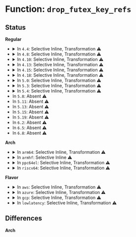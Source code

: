 # Function: <code>drop_futex_key_refs</code>

## Status
<b>Regular</b>
<ul>
<li>
<details>
<summary>In <code>4.4</code>: Selective Inline, Transformation ⚠️</summary>

**Collision:** Unique Static

**Inline:** Selective

**Transformation:** True

**Instances:**

```
In kernel/futex.c (ffffffff810ffcc0)
Location: kernel/futex.c:431
Inline: True
Direct callers:
  - kernel/futex.c:futex_wake
  - kernel/futex.c:futex_wait_setup
  - kernel/futex.c:futex_wait_setup
  - kernel/futex.c:futex_wait
  - kernel/futex.c:futex_wait
  - kernel/futex.c:futex_wake_op
  - kernel/futex.c:futex_wake_op
  - kernel/futex.c:futex_wake_op
  - kernel/futex.c:futex_wake_op
  - kernel/futex.c:futex_lock_pi
  - kernel/futex.c:futex_lock_pi
  - kernel/futex.c:futex_lock_pi
  - kernel/futex.c:futex_requeue
  - kernel/futex.c:futex_requeue
  - kernel/futex.c:futex_requeue
  - kernel/futex.c:futex_requeue
  - kernel/futex.c:futex_requeue
  - kernel/futex.c:futex_requeue
  - kernel/futex.c:futex_requeue
  - kernel/futex.c:futex_requeue
  - kernel/futex.c:futex_requeue
  - kernel/futex.c:futex_requeue
  - kernel/futex.c:futex_requeue
  - kernel/futex.c:futex_requeue
  - kernel/futex.c:do_futex
  - kernel/futex.c:do_futex
```
**Symbols:**

```
ffffffff810ffcc0-ffffffff810ffd16: drop_futex_key_refs.isra.13 (STB_LOCAL)
```
</details>
</li>
<li>
<details>
<summary>In <code>4.8</code>: Selective Inline, Transformation ⚠️</summary>

**Collision:** Unique Static

**Inline:** Selective

**Transformation:** True

**Instances:**

```
In kernel/futex.c (ffffffff81106e30)
Location: kernel/futex.c:449
Inline: True
Direct callers:
  - kernel/futex.c:do_futex
  - kernel/futex.c:do_futex
  - kernel/futex.c:do_futex
  - kernel/futex.c:futex_lock_pi
  - kernel/futex.c:futex_lock_pi
  - kernel/futex.c:futex_lock_pi
  - kernel/futex.c:futex_wait
  - kernel/futex.c:futex_wait
  - kernel/futex.c:futex_wait_setup
  - kernel/futex.c:futex_wait_setup
  - kernel/futex.c:futex_requeue
  - kernel/futex.c:futex_requeue
  - kernel/futex.c:futex_requeue
  - kernel/futex.c:futex_requeue
  - kernel/futex.c:futex_requeue
  - kernel/futex.c:futex_requeue
  - kernel/futex.c:futex_requeue
  - kernel/futex.c:futex_requeue
  - kernel/futex.c:futex_requeue
  - kernel/futex.c:futex_requeue
  - kernel/futex.c:futex_requeue
  - kernel/futex.c:futex_requeue
  - kernel/futex.c:futex_wake_op
  - kernel/futex.c:futex_wake_op
  - kernel/futex.c:futex_wake_op
  - kernel/futex.c:futex_wake_op
  - kernel/futex.c:futex_wake
```
**Symbols:**

```
ffffffff81106e30-ffffffff81106e86: drop_futex_key_refs.isra.14 (STB_LOCAL)
```
</details>
</li>
<li>
<details>
<summary>In <code>4.10</code>: Selective Inline, Transformation ⚠️</summary>

**Collision:** Unique Static

**Inline:** Selective

**Transformation:** True

**Instances:**

```
In kernel/futex.c (ffffffff8110e5f0)
Location: kernel/futex.c:458
Inline: True
Direct callers:
  - kernel/futex.c:do_futex
  - kernel/futex.c:do_futex
  - kernel/futex.c:do_futex
  - kernel/futex.c:futex_lock_pi
  - kernel/futex.c:futex_lock_pi
  - kernel/futex.c:futex_lock_pi
  - kernel/futex.c:futex_wait
  - kernel/futex.c:futex_wait
  - kernel/futex.c:futex_wait_setup
  - kernel/futex.c:futex_wait_setup
  - kernel/futex.c:futex_requeue
  - kernel/futex.c:futex_requeue
  - kernel/futex.c:futex_requeue
  - kernel/futex.c:futex_requeue
  - kernel/futex.c:futex_requeue
  - kernel/futex.c:futex_requeue
  - kernel/futex.c:futex_requeue
  - kernel/futex.c:futex_requeue
  - kernel/futex.c:futex_requeue
  - kernel/futex.c:futex_requeue
  - kernel/futex.c:futex_requeue
  - kernel/futex.c:futex_requeue
  - kernel/futex.c:futex_wake_op
  - kernel/futex.c:futex_wake_op
  - kernel/futex.c:futex_wake_op
  - kernel/futex.c:futex_wake_op
  - kernel/futex.c:futex_wake
```
**Symbols:**

```
ffffffff8110e5f0-ffffffff8110e646: drop_futex_key_refs.isra.15 (STB_LOCAL)
```
</details>
</li>
<li>
<details>
<summary>In <code>4.13</code>: Selective Inline, Transformation ⚠️</summary>

**Collision:** Unique Static

**Inline:** Selective

**Transformation:** True

**Instances:**

```
In kernel/futex.c (ffffffff8110fea0)
Location: kernel/futex.c:460
Inline: True
Direct callers:
  - kernel/futex.c:do_futex
  - kernel/futex.c:do_futex
  - kernel/futex.c:do_futex
  - kernel/futex.c:futex_lock_pi
  - kernel/futex.c:futex_lock_pi
  - kernel/futex.c:futex_lock_pi
  - kernel/futex.c:futex_wait
  - kernel/futex.c:futex_wait
  - kernel/futex.c:futex_wait_setup
  - kernel/futex.c:futex_wait_setup
  - kernel/futex.c:futex_requeue
  - kernel/futex.c:futex_requeue
  - kernel/futex.c:futex_requeue
  - kernel/futex.c:futex_requeue
  - kernel/futex.c:futex_requeue
  - kernel/futex.c:futex_requeue
  - kernel/futex.c:futex_requeue
  - kernel/futex.c:futex_requeue
  - kernel/futex.c:futex_requeue
  - kernel/futex.c:futex_requeue
  - kernel/futex.c:futex_requeue
  - kernel/futex.c:futex_wake_op
  - kernel/futex.c:futex_wake_op
  - kernel/futex.c:futex_wake_op
  - kernel/futex.c:futex_wake_op
  - kernel/futex.c:futex_wake
```
**Symbols:**

```
ffffffff8110fea0-ffffffff8110fed6: drop_futex_key_refs.isra.15 (STB_LOCAL)
```
</details>
</li>
<li>
<details>
<summary>In <code>4.15</code>: Selective Inline, Transformation ⚠️</summary>

**Collision:** Unique Static

**Inline:** Selective

**Transformation:** True

**Instances:**

```
In kernel/futex.c (ffffffff8111b1a0)
Location: kernel/futex.c:460
Inline: True
Direct callers:
  - kernel/futex.c:do_futex
  - kernel/futex.c:do_futex
  - kernel/futex.c:do_futex
  - kernel/futex.c:futex_lock_pi
  - kernel/futex.c:futex_lock_pi
  - kernel/futex.c:futex_lock_pi
  - kernel/futex.c:futex_wait
  - kernel/futex.c:futex_wait
  - kernel/futex.c:futex_wait_setup
  - kernel/futex.c:futex_wait_setup
  - kernel/futex.c:futex_requeue
  - kernel/futex.c:futex_requeue
  - kernel/futex.c:futex_requeue
  - kernel/futex.c:futex_requeue
  - kernel/futex.c:futex_requeue
  - kernel/futex.c:futex_requeue
  - kernel/futex.c:futex_requeue
  - kernel/futex.c:futex_requeue
  - kernel/futex.c:futex_requeue
  - kernel/futex.c:futex_requeue
  - kernel/futex.c:futex_requeue
  - kernel/futex.c:futex_wake_op
  - kernel/futex.c:futex_wake_op
  - kernel/futex.c:futex_wake_op
  - kernel/futex.c:futex_wake_op
  - kernel/futex.c:futex_wake
```
**Symbols:**

```
ffffffff8111b1a0-ffffffff8111b1d7: drop_futex_key_refs.isra.14 (STB_LOCAL)
```
</details>
</li>
<li>
<details>
<summary>In <code>4.18</code>: Selective Inline, Transformation ⚠️</summary>

**Collision:** Unique Static

**Inline:** Selective

**Transformation:** True

**Instances:**

```
In kernel/futex.c (ffffffff81127f30)
Location: kernel/futex.c:460
Inline: True
Direct callers:
  - kernel/futex.c:do_futex
  - kernel/futex.c:do_futex
  - kernel/futex.c:do_futex
  - kernel/futex.c:do_futex
  - kernel/futex.c:do_futex
  - kernel/futex.c:do_futex
  - kernel/futex.c:do_futex
  - kernel/futex.c:futex_lock_pi
  - kernel/futex.c:futex_lock_pi
  - kernel/futex.c:futex_lock_pi
  - kernel/futex.c:futex_wait
  - kernel/futex.c:futex_wait
  - kernel/futex.c:futex_wait_setup
  - kernel/futex.c:futex_wait_setup
  - kernel/futex.c:futex_requeue
  - kernel/futex.c:futex_requeue
  - kernel/futex.c:futex_requeue
  - kernel/futex.c:futex_requeue
  - kernel/futex.c:futex_requeue
  - kernel/futex.c:futex_requeue
  - kernel/futex.c:futex_requeue
  - kernel/futex.c:futex_requeue
  - kernel/futex.c:futex_requeue
  - kernel/futex.c:futex_requeue
  - kernel/futex.c:futex_requeue
  - kernel/futex.c:futex_wake
```
**Symbols:**

```
ffffffff81127f30-ffffffff81127f67: drop_futex_key_refs.isra.19 (STB_LOCAL)
```
</details>
</li>
<li>
<details>
<summary>In <code>5.0</code>: Selective Inline, Transformation ⚠️</summary>

**Collision:** Unique Static

**Inline:** Selective

**Transformation:** True

**Instances:**

```
In kernel/futex.c (ffffffff81133770)
Location: kernel/futex.c:463
Inline: True
Direct callers:
  - kernel/futex.c:do_futex
  - kernel/futex.c:do_futex
  - kernel/futex.c:do_futex
  - kernel/futex.c:futex_lock_pi
  - kernel/futex.c:futex_lock_pi
  - kernel/futex.c:futex_lock_pi
  - kernel/futex.c:futex_wait
  - kernel/futex.c:futex_wait
  - kernel/futex.c:futex_wait_setup
  - kernel/futex.c:futex_wait_setup
  - kernel/futex.c:futex_requeue
  - kernel/futex.c:futex_requeue
  - kernel/futex.c:futex_requeue
  - kernel/futex.c:futex_requeue
  - kernel/futex.c:futex_requeue
  - kernel/futex.c:futex_requeue
  - kernel/futex.c:futex_requeue
  - kernel/futex.c:futex_requeue
  - kernel/futex.c:futex_requeue
  - kernel/futex.c:futex_requeue
  - kernel/futex.c:futex_requeue
  - kernel/futex.c:futex_wake_op
  - kernel/futex.c:futex_wake_op
  - kernel/futex.c:futex_wake_op
  - kernel/futex.c:futex_wake_op
  - kernel/futex.c:futex_wake
```
**Symbols:**

```
ffffffff81133770-ffffffff811337a7: drop_futex_key_refs.isra.19 (STB_LOCAL)
```
</details>
</li>
<li>
<details>
<summary>In <code>5.3</code>: Selective Inline, Transformation ⚠️</summary>

**Collision:** Unique Static

**Inline:** Selective

**Transformation:** True

**Instances:**

```
In kernel/futex.c (ffffffff8113e720)
Location: kernel/futex.c:447
Inline: True
Direct callers:
  - kernel/futex.c:futex_unlock_pi
  - kernel/futex.c:futex_unlock_pi
  - kernel/futex.c:futex_unlock_pi
  - kernel/futex.c:futex_lock_pi
  - kernel/futex.c:futex_lock_pi
  - kernel/futex.c:futex_lock_pi
  - kernel/futex.c:futex_wait
  - kernel/futex.c:futex_wait
  - kernel/futex.c:futex_wait_setup
  - kernel/futex.c:futex_wait_setup
  - kernel/futex.c:futex_requeue
  - kernel/futex.c:futex_requeue
  - kernel/futex.c:futex_requeue
  - kernel/futex.c:futex_requeue
  - kernel/futex.c:futex_requeue
  - kernel/futex.c:futex_requeue
  - kernel/futex.c:futex_requeue
  - kernel/futex.c:futex_requeue
  - kernel/futex.c:futex_requeue
  - kernel/futex.c:futex_requeue
  - kernel/futex.c:futex_requeue
  - kernel/futex.c:futex_requeue
  - kernel/futex.c:futex_wake_op
  - kernel/futex.c:futex_wake_op
  - kernel/futex.c:futex_wake_op
  - kernel/futex.c:futex_wake_op
  - kernel/futex.c:futex_wake
```
**Symbols:**

```
ffffffff8113e720-ffffffff8113e756: drop_futex_key_refs.isra.0 (STB_LOCAL)
```
</details>
</li>
<li>
<details>
<summary>In <code>5.4</code>: Selective Inline, Transformation ⚠️</summary>

**Collision:** Unique Static

**Inline:** Selective

**Transformation:** True

**Instances:**

```
In kernel/futex.c (ffffffff8114a2a0)
Location: kernel/futex.c:453
Inline: True
Direct callers:
  - kernel/futex.c:futex_unlock_pi
  - kernel/futex.c:futex_unlock_pi
  - kernel/futex.c:futex_unlock_pi
  - kernel/futex.c:futex_lock_pi
  - kernel/futex.c:futex_lock_pi
  - kernel/futex.c:futex_lock_pi
  - kernel/futex.c:futex_wait
  - kernel/futex.c:futex_wait
  - kernel/futex.c:futex_wait_setup
  - kernel/futex.c:futex_wait_setup
  - kernel/futex.c:futex_requeue
  - kernel/futex.c:futex_requeue
  - kernel/futex.c:futex_requeue
  - kernel/futex.c:futex_requeue
  - kernel/futex.c:futex_requeue
  - kernel/futex.c:futex_requeue
  - kernel/futex.c:futex_requeue
  - kernel/futex.c:futex_requeue
  - kernel/futex.c:futex_requeue
  - kernel/futex.c:futex_requeue
  - kernel/futex.c:futex_requeue
  - kernel/futex.c:futex_requeue
  - kernel/futex.c:futex_wake_op
  - kernel/futex.c:futex_wake_op
  - kernel/futex.c:futex_wake_op
  - kernel/futex.c:futex_wake_op
  - kernel/futex.c:futex_wake
```
**Symbols:**

```
ffffffff8114a2a0-ffffffff8114a2c9: drop_futex_key_refs.isra.0 (STB_LOCAL)
```
</details>
</li>
<li>
In <code>5.8</code>: Absent ⚠️
</li>
<li>
In <code>5.11</code>: Absent ⚠️
</li>
<li>
In <code>5.13</code>: Absent ⚠️
</li>
<li>
In <code>5.15</code>: Absent ⚠️
</li>
<li>
In <code>5.19</code>: Absent ⚠️
</li>
<li>
In <code>6.2</code>: Absent ⚠️
</li>
<li>
In <code>6.5</code>: Absent ⚠️
</li>
<li>
In <code>6.8</code>: Absent ⚠️
</li>
</ul>
<b>Arch</b>
<ul>
<li>
<details>
<summary>In <code>arm64</code>: Selective Inline, Transformation ⚠️</summary>

**Collision:** Unique Static

**Inline:** Selective

**Transformation:** True

**Instances:**

```
In kernel/futex.c (ffff8000101b6a80)
Location: kernel/futex.c:453
Inline: True
Direct callers:
  - kernel/futex.c:futex_unlock_pi
  - kernel/futex.c:futex_unlock_pi
  - kernel/futex.c:futex_unlock_pi
  - kernel/futex.c:futex_unlock_pi
  - kernel/futex.c:futex_lock_pi
  - kernel/futex.c:futex_lock_pi
  - kernel/futex.c:futex_lock_pi
  - kernel/futex.c:futex_wait
  - kernel/futex.c:futex_wait
  - kernel/futex.c:futex_wait_setup
  - kernel/futex.c:futex_wait_setup
  - kernel/futex.c:futex_wait_setup
  - kernel/futex.c:futex_requeue
  - kernel/futex.c:futex_requeue
  - kernel/futex.c:futex_requeue
  - kernel/futex.c:futex_requeue
  - kernel/futex.c:futex_requeue
  - kernel/futex.c:futex_requeue
  - kernel/futex.c:futex_requeue
  - kernel/futex.c:futex_requeue
  - kernel/futex.c:futex_requeue
  - kernel/futex.c:futex_requeue
  - kernel/futex.c:futex_requeue
  - kernel/futex.c:futex_requeue
  - kernel/futex.c:futex_wake_op
  - kernel/futex.c:futex_wake_op
  - kernel/futex.c:futex_wake_op
  - kernel/futex.c:futex_wake_op
  - kernel/futex.c:futex_wake
```
**Symbols:**

```
ffff8000101b6a80-ffff8000101b6b08: drop_futex_key_refs.isra.0 (STB_LOCAL)
```
</details>
</li>
<li>
<details>
<summary>In <code>armhf</code>: Selective Inline ⚠️</summary>

```c
void drop_futex_key_refs(union futex_key *key);
```

**Collision:** Unique Static

**Inline:** Selective

**Transformation:** False

**Instances:**

```
In kernel/futex.c (c0400cc4)
Location: kernel/futex.c:453
Inline: True
Direct callers:
  - kernel/futex.c:do_futex
  - kernel/futex.c:do_futex
  - kernel/futex.c:do_futex
  - kernel/futex.c:do_futex
  - kernel/futex.c:futex_unlock_pi
  - kernel/futex.c:futex_unlock_pi
  - kernel/futex.c:futex_unlock_pi
  - kernel/futex.c:futex_unlock_pi
  - kernel/futex.c:futex_lock_pi
  - kernel/futex.c:futex_lock_pi
  - kernel/futex.c:futex_lock_pi
  - kernel/futex.c:futex_wait
  - kernel/futex.c:futex_wait
  - kernel/futex.c:futex_wait_setup
  - kernel/futex.c:futex_wait_setup
  - kernel/futex.c:futex_requeue
  - kernel/futex.c:futex_requeue
  - kernel/futex.c:futex_requeue
  - kernel/futex.c:futex_requeue
  - kernel/futex.c:futex_requeue
  - kernel/futex.c:futex_requeue
  - kernel/futex.c:futex_requeue
  - kernel/futex.c:futex_requeue
  - kernel/futex.c:futex_requeue
  - kernel/futex.c:futex_requeue
  - kernel/futex.c:futex_requeue
  - kernel/futex.c:futex_requeue
  - kernel/futex.c:futex_wake
```
**Symbols:**

```
c0400cc4-c0400d60: drop_futex_key_refs (STB_LOCAL)
```
</details>
</li>
<li>
<details>
<summary>In <code>ppc64el</code>: Selective Inline, Transformation ⚠️</summary>

**Collision:** Unique Static

**Inline:** Selective

**Transformation:** True

**Instances:**

```
In kernel/futex.c (c00000000021c1a0)
Location: kernel/futex.c:453
Inline: True
Direct callers:
  - kernel/futex.c:futex_unlock_pi
  - kernel/futex.c:futex_unlock_pi
  - kernel/futex.c:futex_unlock_pi
  - kernel/futex.c:futex_unlock_pi
  - kernel/futex.c:futex_lock_pi
  - kernel/futex.c:futex_lock_pi
  - kernel/futex.c:futex_lock_pi
  - kernel/futex.c:futex_wait
  - kernel/futex.c:futex_wait
  - kernel/futex.c:futex_wait_setup
  - kernel/futex.c:futex_wait_setup
  - kernel/futex.c:futex_requeue
  - kernel/futex.c:futex_requeue
  - kernel/futex.c:futex_requeue
  - kernel/futex.c:futex_requeue
  - kernel/futex.c:futex_requeue
  - kernel/futex.c:futex_requeue
  - kernel/futex.c:futex_requeue
  - kernel/futex.c:futex_requeue
  - kernel/futex.c:futex_requeue
  - kernel/futex.c:futex_requeue
  - kernel/futex.c:futex_requeue
  - kernel/futex.c:futex_requeue
  - kernel/futex.c:futex_requeue
  - kernel/futex.c:futex_wake_op
  - kernel/futex.c:futex_wake_op
  - kernel/futex.c:futex_wake_op
  - kernel/futex.c:futex_wake_op
  - kernel/futex.c:futex_wake
```
**Symbols:**

```
c00000000021c1a0-c00000000021c228: drop_futex_key_refs.isra.0 (STB_LOCAL)
```
</details>
</li>
<li>
<details>
<summary>In <code>riscv64</code>: Selective Inline, Transformation ⚠️</summary>

**Collision:** Unique Static

**Inline:** Selective

**Transformation:** True

**Instances:**

```
In kernel/futex.c (ffffffe00013c52e)
Location: kernel/futex.c:453
Inline: True
Direct callers:
  - kernel/futex.c:futex_unlock_pi
  - kernel/futex.c:futex_unlock_pi
  - kernel/futex.c:futex_unlock_pi
  - kernel/futex.c:futex_unlock_pi
  - kernel/futex.c:futex_lock_pi
  - kernel/futex.c:futex_lock_pi
  - kernel/futex.c:futex_lock_pi
  - kernel/futex.c:futex_wait
  - kernel/futex.c:futex_wait
  - kernel/futex.c:futex_wait_setup
  - kernel/futex.c:futex_wait_setup
  - kernel/futex.c:futex_requeue
  - kernel/futex.c:futex_requeue
  - kernel/futex.c:futex_requeue
  - kernel/futex.c:futex_requeue
  - kernel/futex.c:futex_requeue
  - kernel/futex.c:futex_requeue
  - kernel/futex.c:futex_requeue
  - kernel/futex.c:futex_requeue
  - kernel/futex.c:futex_requeue
  - kernel/futex.c:futex_requeue
  - kernel/futex.c:futex_requeue
  - kernel/futex.c:futex_requeue
  - kernel/futex.c:futex_requeue
  - kernel/futex.c:futex_requeue
  - kernel/futex.c:futex_wake_op
  - kernel/futex.c:futex_wake_op
  - kernel/futex.c:futex_wake_op
  - kernel/futex.c:futex_wake_op
  - kernel/futex.c:futex_wake
```
**Symbols:**

```
ffffffe00013c52e-ffffffe00013c58e: drop_futex_key_refs.isra.0 (STB_LOCAL)
```
</details>
</li>
</ul>
<b>Flavor</b>
<ul>
<li>
<details>
<summary>In <code>aws</code>: Selective Inline, Transformation ⚠️</summary>

**Collision:** Unique Static

**Inline:** Selective

**Transformation:** True

**Instances:**

```
In kernel/futex.c (ffffffff811428c0)
Location: kernel/futex.c:453
Inline: True
Direct callers:
  - kernel/futex.c:futex_unlock_pi
  - kernel/futex.c:futex_unlock_pi
  - kernel/futex.c:futex_unlock_pi
  - kernel/futex.c:futex_lock_pi
  - kernel/futex.c:futex_lock_pi
  - kernel/futex.c:futex_lock_pi
  - kernel/futex.c:futex_wait
  - kernel/futex.c:futex_wait
  - kernel/futex.c:futex_wait_setup
  - kernel/futex.c:futex_wait_setup
  - kernel/futex.c:futex_requeue
  - kernel/futex.c:futex_requeue
  - kernel/futex.c:futex_requeue
  - kernel/futex.c:futex_requeue
  - kernel/futex.c:futex_requeue
  - kernel/futex.c:futex_requeue
  - kernel/futex.c:futex_requeue
  - kernel/futex.c:futex_requeue
  - kernel/futex.c:futex_requeue
  - kernel/futex.c:futex_requeue
  - kernel/futex.c:futex_requeue
  - kernel/futex.c:futex_requeue
  - kernel/futex.c:futex_wake_op
  - kernel/futex.c:futex_wake_op
  - kernel/futex.c:futex_wake_op
  - kernel/futex.c:futex_wake_op
  - kernel/futex.c:futex_wake
```
**Symbols:**

```
ffffffff811428c0-ffffffff811428e9: drop_futex_key_refs.isra.0 (STB_LOCAL)
```
</details>
</li>
<li>
<details>
<summary>In <code>azure</code>: Selective Inline, Transformation ⚠️</summary>

**Collision:** Unique Static

**Inline:** Selective

**Transformation:** True

**Instances:**

```
In kernel/futex.c (ffffffff81135c20)
Location: kernel/futex.c:453
Inline: True
Direct callers:
  - kernel/futex.c:futex_unlock_pi
  - kernel/futex.c:futex_unlock_pi
  - kernel/futex.c:futex_unlock_pi
  - kernel/futex.c:futex_lock_pi
  - kernel/futex.c:futex_lock_pi
  - kernel/futex.c:futex_lock_pi
  - kernel/futex.c:futex_wait
  - kernel/futex.c:futex_wait
  - kernel/futex.c:futex_wait_setup
  - kernel/futex.c:futex_wait_setup
  - kernel/futex.c:futex_requeue
  - kernel/futex.c:futex_requeue
  - kernel/futex.c:futex_requeue
  - kernel/futex.c:futex_requeue
  - kernel/futex.c:futex_requeue
  - kernel/futex.c:futex_requeue
  - kernel/futex.c:futex_requeue
  - kernel/futex.c:futex_requeue
  - kernel/futex.c:futex_requeue
  - kernel/futex.c:futex_requeue
  - kernel/futex.c:futex_requeue
  - kernel/futex.c:futex_requeue
  - kernel/futex.c:futex_wake_op
  - kernel/futex.c:futex_wake_op
  - kernel/futex.c:futex_wake_op
  - kernel/futex.c:futex_wake_op
  - kernel/futex.c:futex_wake
```
**Symbols:**

```
ffffffff81135c20-ffffffff81135c49: drop_futex_key_refs.isra.0 (STB_LOCAL)
```
</details>
</li>
<li>
<details>
<summary>In <code>gcp</code>: Selective Inline, Transformation ⚠️</summary>

**Collision:** Unique Static

**Inline:** Selective

**Transformation:** True

**Instances:**

```
In kernel/futex.c (ffffffff81140770)
Location: kernel/futex.c:453
Inline: True
Direct callers:
  - kernel/futex.c:futex_unlock_pi
  - kernel/futex.c:futex_unlock_pi
  - kernel/futex.c:futex_unlock_pi
  - kernel/futex.c:futex_lock_pi
  - kernel/futex.c:futex_lock_pi
  - kernel/futex.c:futex_lock_pi
  - kernel/futex.c:futex_wait
  - kernel/futex.c:futex_wait
  - kernel/futex.c:futex_wait_setup
  - kernel/futex.c:futex_wait_setup
  - kernel/futex.c:futex_requeue
  - kernel/futex.c:futex_requeue
  - kernel/futex.c:futex_requeue
  - kernel/futex.c:futex_requeue
  - kernel/futex.c:futex_requeue
  - kernel/futex.c:futex_requeue
  - kernel/futex.c:futex_requeue
  - kernel/futex.c:futex_requeue
  - kernel/futex.c:futex_requeue
  - kernel/futex.c:futex_requeue
  - kernel/futex.c:futex_requeue
  - kernel/futex.c:futex_requeue
  - kernel/futex.c:futex_wake_op
  - kernel/futex.c:futex_wake_op
  - kernel/futex.c:futex_wake_op
  - kernel/futex.c:futex_wake_op
  - kernel/futex.c:futex_wake
```
**Symbols:**

```
ffffffff81140770-ffffffff81140799: drop_futex_key_refs.isra.0 (STB_LOCAL)
```
</details>
</li>
<li>
<details>
<summary>In <code>lowlatency</code>: Selective Inline, Transformation ⚠️</summary>

**Collision:** Unique Static

**Inline:** Selective

**Transformation:** True

**Instances:**

```
In kernel/futex.c (ffffffff8114d520)
Location: kernel/futex.c:453
Inline: True
Direct callers:
  - kernel/futex.c:futex_unlock_pi
  - kernel/futex.c:futex_unlock_pi
  - kernel/futex.c:futex_unlock_pi
  - kernel/futex.c:futex_unlock_pi
  - kernel/futex.c:futex_lock_pi
  - kernel/futex.c:futex_lock_pi
  - kernel/futex.c:futex_lock_pi
  - kernel/futex.c:futex_wait
  - kernel/futex.c:futex_wait
  - kernel/futex.c:futex_wait_setup
  - kernel/futex.c:futex_wait_setup
  - kernel/futex.c:futex_requeue
  - kernel/futex.c:futex_requeue
  - kernel/futex.c:futex_requeue
  - kernel/futex.c:futex_requeue
  - kernel/futex.c:futex_requeue
  - kernel/futex.c:futex_requeue
  - kernel/futex.c:futex_requeue
  - kernel/futex.c:futex_requeue
  - kernel/futex.c:futex_requeue
  - kernel/futex.c:futex_requeue
  - kernel/futex.c:futex_requeue
  - kernel/futex.c:futex_requeue
  - kernel/futex.c:futex_wake_op
  - kernel/futex.c:futex_wake_op
  - kernel/futex.c:futex_wake_op
  - kernel/futex.c:futex_wake_op
  - kernel/futex.c:futex_wake
```
**Symbols:**

```
ffffffff8114d520-ffffffff8114d549: drop_futex_key_refs.isra.0 (STB_LOCAL)
```
</details>
</li>
</ul>

## Differences
<b>Arch</b>
<ul>
</ul>
